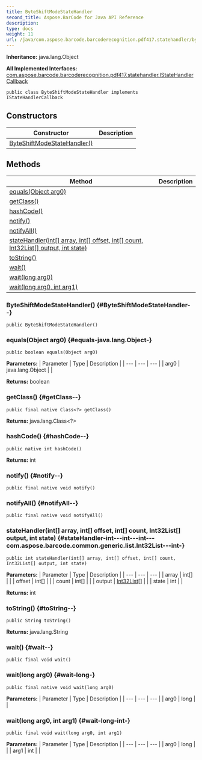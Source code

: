 ```yaml
---
title: ByteShiftModeStateHandler
second_title: Aspose.BarCode for Java API Reference
description: 
type: docs
weight: 11
url: /java/com.aspose.barcode.barcoderecognition.pdf417.statehandler/byteshiftmodestatehandler/
---
```

**Inheritance:**
java.lang.Object

**All Implemented Interfaces:**
[com.aspose.barcode.barcoderecognition.pdf417.statehandler.IStateHandlerCallback](../../com.aspose.barcode.barcoderecognition.pdf417.statehandler/istatehandlercallback)
```
public class ByteShiftModeStateHandler implements IStateHandlerCallback
```
## Constructors

| Constructor | Description |
| --- | --- |
| [ByteShiftModeStateHandler()](#ByteShiftModeStateHandler--) |  |
## Methods

| Method | Description |
| --- | --- |
| [equals(Object arg0)](#equals-java.lang.Object-) |  |
| [getClass()](#getClass--) |  |
| [hashCode()](#hashCode--) |  |
| [notify()](#notify--) |  |
| [notifyAll()](#notifyAll--) |  |
| [stateHandler(int[] array, int[] offset, int[] count, Int32List[] output, int state)](#stateHandler-int---int---int---com.aspose.barcode.common.generic.list.Int32List---int-) |  |
| [toString()](#toString--) |  |
| [wait()](#wait--) |  |
| [wait(long arg0)](#wait-long-) |  |
| [wait(long arg0, int arg1)](#wait-long-int-) |  |
### ByteShiftModeStateHandler() {#ByteShiftModeStateHandler--}
```
public ByteShiftModeStateHandler()
```


### equals(Object arg0) {#equals-java.lang.Object-}
```
public boolean equals(Object arg0)
```




**Parameters:**
| Parameter | Type | Description |
| --- | --- | --- |
| arg0 | java.lang.Object |  |

**Returns:**
boolean
### getClass() {#getClass--}
```
public final native Class<?> getClass()
```




**Returns:**
java.lang.Class<?>
### hashCode() {#hashCode--}
```
public native int hashCode()
```




**Returns:**
int
### notify() {#notify--}
```
public final native void notify()
```




### notifyAll() {#notifyAll--}
```
public final native void notifyAll()
```




### stateHandler(int[] array, int[] offset, int[] count, Int32List[] output, int state) {#stateHandler-int---int---int---com.aspose.barcode.common.generic.list.Int32List---int-}
```
public int stateHandler(int[] array, int[] offset, int[] count, Int32List[] output, int state)
```




**Parameters:**
| Parameter | Type | Description |
| --- | --- | --- |
| array | int[] |  |
| offset | int[] |  |
| count | int[] |  |
| output | [Int32List\[\]](../../com.aspose.barcode.common.generic.list/int32list) |  |
| state | int |  |

**Returns:**
int
### toString() {#toString--}
```
public String toString()
```




**Returns:**
java.lang.String
### wait() {#wait--}
```
public final void wait()
```




### wait(long arg0) {#wait-long-}
```
public final native void wait(long arg0)
```




**Parameters:**
| Parameter | Type | Description |
| --- | --- | --- |
| arg0 | long |  |

### wait(long arg0, int arg1) {#wait-long-int-}
```
public final void wait(long arg0, int arg1)
```




**Parameters:**
| Parameter | Type | Description |
| --- | --- | --- |
| arg0 | long |  |
| arg1 | int |  |

